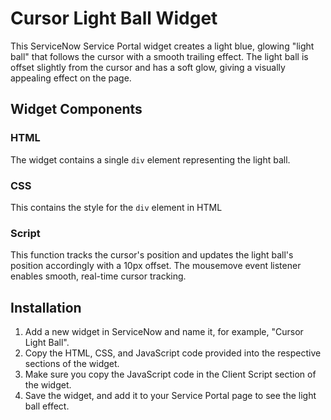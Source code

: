 # Cursor Light Ball Widget

This ServiceNow Service Portal widget creates a light blue, glowing "light ball" that follows the cursor with a smooth trailing effect. The light ball is offset slightly from the cursor and has a soft glow, giving a visually appealing effect on the page.

## Widget Components

### HTML
The widget contains a single `div` element representing the light ball.

### CSS
This contains the style for the `div` element in HTML

### Script
This function tracks the cursor's position and updates the light ball's position accordingly with a 10px offset. The mousemove event listener enables smooth, real-time cursor tracking.

## Installation
1. Add a new widget in ServiceNow and name it, for example, "Cursor Light Ball".
2. Copy the HTML, CSS, and JavaScript code provided into the respective sections of the widget.
3. Make sure you copy the JavaScript code in the Client Script section of the widget.
4. Save the widget, and add it to your Service Portal page to see the light ball effect.